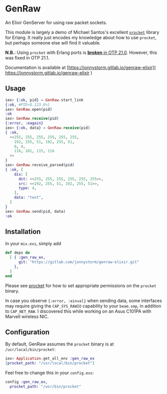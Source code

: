 # GenRaw

An Elixir GenServer for using raw packet sockets.

This module is largely a demo of Michael Santos's excellent
[`procket`](https://github.com/msantos/procket) library for
Erlang. It really just encodes my knowledge about how to use
`procket`, but perhaps someone else will find it valuable.

**N.B.**: Using `procket` with Erlang ports is [**broken**
in OTP 21.0](https://bugs.erlang.org/browse/ERL-692).
However, this was fixed in OTP 21.1.

Documentation is available at
[https://jonnystorm.gitlab.io/genraw-elixir](
 https://jonnystorm.gitlab.io/genraw-elixir
)

## Usage

```elixir
iex> {:ok, pid} = GenRaw.start_link
{:ok, #PID<0.123.0>}
iex> GenRaw.open(pid)
:ok
iex> GenRaw.receive(pid)
{:error, :eagain}
iex> {:ok, data} = GenRaw.receive(pid)
{ :ok,
  <<255, 255, 255, 255, 255, 255,
    192, 255, 51, 192, 255, 51,
    0, 4,
    116, 101, 115, 116
  >>
}
iex> GenRaw.receive_parsed(pid)
{ :ok, [
    dix: [
      dst: <<255, 255, 255, 255, 255, 255>>,
      src: <<192, 255, 51, 192, 255, 51>>,
      type: 4,
    ],
    data: "test",
  ]
}
iex> GenRaw.send(pid, data)
:ok
```

## Installation

In your `mix.exs`, simply add

```elixir
def deps do
  [ { :gen_raw_ex,
      git: "https://gitlab.com/jonnystorm/genraw-elixir.git"
    },
  ]
end
```

Please see [procket](https://github.com/msantos/procket) for
how to set appropriate permissions on the `procket` binary.

In case you observe `{:error, :einval}` when sending data,
some interfaces may require giving the `CAP_SYS_RAWIO`
capability to your `beam.smp`, in addition to `CAP_NET_RAW`.
I discovered this while working on an Asus C101PA with
Marvell wireless NIC.

## Configuration

By default, GenRaw assumes the `procket` binary is at
`/usr/local/bin/procket`:

```elixir
iex> Application.get_all_env :gen_raw_ex
[procket_path: "/usr/local/bin/procket"]
```

Feel free to change this in your `config.exs`:

```elixir
config :gen_raw_ex,
  procket_path: "/usr/bin/procket"
```


